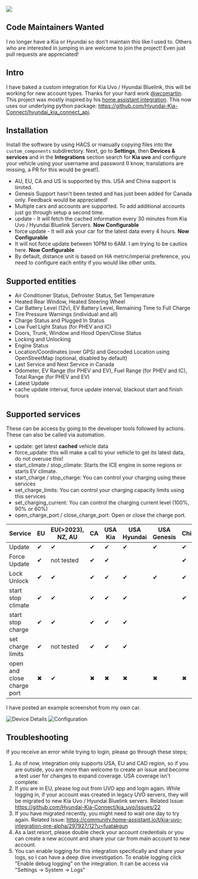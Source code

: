 <img src="https://img.shields.io/badge/dynamic/json?color=41BDF5&logo=home-assistant&label=integration%20usage&suffix=%20installs&cacheSeconds=15600&url=https://analytics.home-assistant.io/custom_integrations.json&query=$.kia_uvo.total">

## Code Maintainers Wanted

I no longer have a Kia or Hyundai so don't maintain this like I used to. Others who are interested in jumping in are welcome to join the project! Even just pull requests are appreciated!

## Intro

I have baked a custom integration for Kia Uvo / Hyundai Bluelink, this will be working for new account types. Thanks for your hard work [@wcomartin](https://github.com/wcomartin/kiauvo). This project was mostly inspired by his [home assistant integration](https://github.com/wcomartin/kia_uvo). This now uses our underlying python package: https://github.com/Hyundai-Kia-Connect/hyundai_kia_connect_api.

## Installation

Install the software by using HACS or manually copying files into the `custom_components` subdirectory. Next, go to **Settings**, then **Devices & services** and in the **Integrations** section search for **Kia uvo** and configure your vehicle using your username and password (I know, translations are missing, a PR for this would be great!).

- AU, EU, CA and US is supported by this. USA and China support is limited.
- Genesis Support hasn't been tested and has just been added for Canada only. Feedback would be appreciated!
- Multiple cars and accounts are supported. To add additional accounts just go through setup a second time.
- update - It will fetch the cached information every 30 minutes from Kia Uvo / Hyundai Bluelink Servers. **Now Configurable**
- force update - It will ask your car for the latest data every 4 hours. **Now Configurable**
- It will not force update between 10PM to 6AM. I am trying to be cautios here. **Now Configurable**
- By default, distance unit is based on HA metric/imperial preference, you need to configure each entity if you would like other units.

## Supported entities

- Air Conditioner Status, Defroster Status, Set Temperature
- Heated Rear Window, Heated Steering Wheel
- Car Battery Level (12v), EV Battery Level, Remaining Time to Full Charge
- Tire Pressure Warnings (individual and all)
- Charge Status and Plugged In Status
- Low Fuel Light Status (for PHEV and IC)
- Doors, Trunk, Window and Hood Open/Close Status
- Locking and Unlocking
- Engine Status
- Location/Coordinates (over GPS) and Geocoded Location using OpenStreetMap (optional, disabled by default)
- Last Service and Next Service in Canada
- Odometer, EV Range (for PHEV and EV), Fuel Range (for PHEV and IC), Total Range (for PHEV and EV)
- Latest Update
- cache update interval, force update interval, blackout start and finish hours

## Supported services

These can be access by going to the developer tools followed by actions. These can also be called via automation.

- update: get latest **cached** vehicle data
- force_update: this will make a call to your vehicle to get its latest data, do not overuse this!
- start_climate / stop_climate: Starts the ICE engine in some regions or starts EV climate.
- start_charge / stop_charge: You can control your charging using these services
- set_charge_limits: You can control your charging capacity limits using this services
- set_charging_current: You can control the charging current level (100%, 90% or 60%)
- open_charge_port / close_charge_port: Open or close the charge port.

| Service                    | EU  | EU(>2023), NZ, AU | CA  | USA Kia | USA Hyundai | USA Genesis | China |
| -------------------------- | --- | ----------------- | --- | ------- | ----------- | ----------- | ----- |
| Update                     | ✔  | ✔                | ✔  | ✔      | ✔          | ✔          | ✔    |
| Force Update               | ✔  | not tested        | ✔  | ✔      |             |             | ✔    |
| Lock Unlock                | ✔  | ✔                | ✔  | ✔      | ✔          | ✔          | ✔    |
| start stop climate         | ✔  | ✔                | ✔  | ✔      | ✔          |             | ✔    |
| start stop charge          | ✔  | ✔                | ✔  | ✔      | ✔          |             |       |
| set charge limits          | ✔  | not tested        | ✔  | ✔      | ✔          |             |       |
| open and close charge port | ✖  | ✔                | ✖  | ✖      | ✖          | ✖          | ✖    |

I have posted an example screenshot from my own car.

![Device Details](https://github.com/Hyundai-Kia-Connect/kia_uvo/blob/master/Device%20Details.PNG?raw=true)
![Configuration](https://github.com/Hyundai-Kia-Connect/kia_uvo/blob/master/Configuration.PNG?raw=true)

## Troubleshooting

If you receive an error while trying to login, please go through these steps;

1. As of now, integration only supports USA, EU and CAD region, so if you are outside, you are more than welcome to create an issue and become a test user for changes to expand coverage. USA coverage isn't complete.
2. If you are in EU, please log out from UVO app and login again. While logging in, if your account was created in legacy UVO servers, they will be migrated to new Kia Uvo / Hyundai Bluelink servers. Related Issue: https://github.com/Hyundai-Kia-Connect/kia_uvo/issues/22
3. If you have migrated recently, you might need to wait one day to try again. Related Issue: https://community.home-assistant.io/t/kia-uvo-integration-pre-alpha/297927/12?u=fuatakgun
4. As a last resort, please double check your account credentials or you can create a new account and share your car from main account to new account.
5. You can enable logging for this integration specifically and share your logs, so I can have a deep dive investigation. To enable logging click "Enable debug logging" on the integration. It can be access via "Settings -> System -> Logs"
